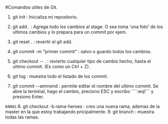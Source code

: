 #Comandos utiles de Git.

1. git init : Inicializa mi repositorio.

2. git add . : Agrega todo los cambios al stage. O sea toma 'una foto' de los ultimos cambios y lo prepara para un commit por ejem.

3. git reset . : revertir el git add.

4. git commit -m "primer commit" : salvo o guardo todos los cambios.

5. git checkout -- . : revierto cualquier tipo de cambio hecho, hasta el ultimo commit. (Es como un Ctrl + Z).

6. git log : muestra todo el listado de los commit.

7. git commit --ammend : permite editar el nombre del ultimo commit. Se abre la terminal, hago el cambio, preciono ESC y escribo ````:wq!``` y presiono Enter.

``RAMAS``
8. git checkout -b rama-heroes : creo una nueva rama, ademas de la master en la que estoy trabajando pricipalmente.
9. git branch : muestra todas las ramas.